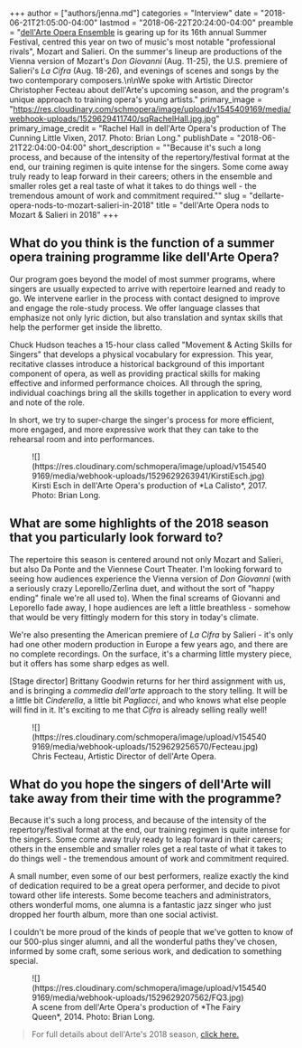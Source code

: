 +++
author = ["authors/jenna.md"]
categories = "Interview"
date = "2018-06-21T21:05:00-04:00"
lastmod = "2018-06-22T20:24:00-04:00"
preamble = "[dell'Arte Opera Ensemble](http://dellarteopera.org/)  is gearing up for its 16th annual Summer Festival, centred this year on two of music's most notable \"professional rivals\", Mozart and Salieri. On the summer's lineup are productions of the Vienna version of Mozart's *Don Giovanni* (Aug. 11-25), the U.S. premiere of Salieri's *La Cifra* (Aug. 18-26), and evenings of scenes and songs by the two contemporary composers.\n\nWe spoke with Artistic Director Christopher Fecteau about dell'Arte's upcoming season, and the program's unique approach to training opera's young artists."
primary_image = "https://res.cloudinary.com/schmopera/image/upload/v1545409169/media/webhook-uploads/1529629411740/sqRachelHall.jpg.jpg"
primary_image_credit = "Rachel Hall in dell'Arte Opera's production of The Cunning Little Vixen, 2017. Photo: Brian Long."
publishDate = "2018-06-21T22:04:00-04:00"
short_description = "&quot;Because it&#039;s such a long process, and because of the intensity of the repertory/festival format at the end, our training regimen is quite intense for the singers.  Some come away truly ready to leap forward in their careers; others in the ensemble and smaller roles get a real taste of what it takes to do things well - the tremendous amount of work and commitment required.&quot;"
slug = "dellarte-opera-nods-to-mozart-salieri-in-2018"
title = "dell&#039;Arte Opera nods to Mozart &amp; Salieri in 2018"
+++

## What do you think is the function of a summer opera training programme like dell'Arte Opera?

Our program goes beyond the model of most summer programs, where singers are usually expected to arrive with repertoire learned and ready to go.  We intervene earlier in the process with contact designed to improve and engage the role-study process.  We offer language classes that emphasize not only lyric diction, but also translation and syntax skills that help the performer get inside the libretto. 

Chuck Hudson teaches a 15-hour class called "Movement & Acting Skills for Singers" that develops a physical vocabulary for expression. This year, recitative classes introduce a historical background of this important component of opera, as well as providing practical skills for making effective and informed performance choices.  All through the spring, individual coachings bring all the skills together in application to every word and note of the role.  

In short, we try to super-charge the singer's process for more efficient, more engaged, and more expressive work that they can take to the rehearsal room and into performances.

<figure data-type="image">
![](https://res.cloudinary.com/schmopera/image/upload/v1545409169/media/webhook-uploads/1529629263941/KirstiEsch.jpg)
<figcaption>Kirsti Esch in dell'Arte Opera's production of *La Calisto*, 2017. Photo: Brian Long.</figcaption>
</figure>

## What are some highlights of the 2018 season that you particularly look forward to?

The repertoire this season is centered around not only Mozart and Salieri, but also Da Ponte and the Viennese Court Theater.  I'm looking forward to seeing how audiences experience the Vienna version of *Don Giovanni* (with a seriously crazy Leporello/Zerlina duet, and without the sort of "happy ending" finale we're all used to).  When the final screams of Giovanni and Leporello fade away, I hope audiences are left a little breathless - somehow that would be very fittingly modern for this story in today's climate.  

We're also presenting the American premiere of *La Cifra* by Salieri - it's only had one other modern production in Europe a few years ago, and there are no complete recordings.  On the surface, it's a charming little mystery piece, but it offers has some sharp edges as well.  

[Stage director] Brittany Goodwin returns for her third assignment with us, and is bringing a *commedia dell'arte* approach to the story telling.  It will be a little bit *Cinderella*, a little bit *Pagliacci*, and who knows what else people will find in it.  It's exciting to me that *Cifra* is already selling really well!

<figure data-type="image">
![](https://res.cloudinary.com/schmopera/image/upload/v1545409169/media/webhook-uploads/1529629256570/Fecteau.jpg)
<figcaption>Chris Fecteau, Artistic Director of dell'Arte Opera.</figcaption>
</figure>

## What do you hope the singers of dell'Arte will take away from their time with the programme?

Because it's such a long process, and because of the intensity of the repertory/festival format at the end, our training regimen is quite intense for the singers.  Some come away truly ready to leap forward in their careers; others in the ensemble and smaller roles get a real taste of what it takes to do things well - the tremendous amount of work and commitment required.  

A small number, even some of our best performers, realize exactly the kind of dedication required to be a great opera performer, and decide to pivot toward other life interests. Some become teachers and administrators, others wonderful moms, one alumna is a fantastic jazz singer who just dropped her fourth album, more than one social activist.  

I couldn't be more proud of the kinds of people that we've gotten to know of our 500-plus singer alumni, and all the wonderful paths they've chosen, informed by some craft, some serious work, and dedication to something special.

<figure data-type="image">
![](https://res.cloudinary.com/schmopera/image/upload/v1545409169/media/webhook-uploads/1529629207562/FQ3.jpg)
<figcaption>A scene from dell'Arte Opera's production of *The Fairy Queen*, 2014. Photo: Brian Long.</figcaption>
</figure>

>For full details about dell'Arte's 2018 season, [click here.](http://dellarteopera.org/)
